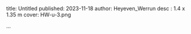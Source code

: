 title: Untitled
published: 2023-11-18
author: Heyeven_Werrun
desc : 1.4 x 1.35 m
cover: HW-u-3.png

...






